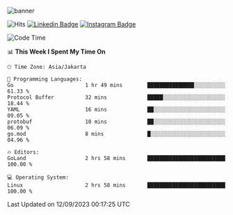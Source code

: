 ![banner](https://readme-typing-svg.herokuapp.com/?lines=Hello,+There!+👋;This+is+ryanbekhen....;Nice+to+meet+you!&center=false)

![Hits](https://hits.seeyoufarm.com/api/count/incr/badge.svg?url=https%3A%2F%2Fgithub.com%2Fryanbekhen%2Fhit-counter&count_bg=%2379C83D&title_bg=%23555555&icon=github.svg&icon_color=%23E7E7E7&title=Provile+views&edge_flat=true)
[![Linkedin Badge](https://img.shields.io/badge/-LinkedIn-0e76a8?style=flat-square&logo=Linkedin&logoColor=white)](https://linkedin.com/in/ryanbekhen)
[![Instagram Badge](https://img.shields.io/badge/-Instagram-e4405f?style=flat-square&logo=Instagram&logoColor=white)](https://instagram.com/ryanbekhen.dev/)

<!--START_SECTION:waka-->
![Code Time](http://img.shields.io/badge/Code%20Time-559%20hrs%2028%20mins-blue)

📊 **This Week I Spent My Time On** 

```text
🕑︎ Time Zone: Asia/Jakarta

💬 Programming Languages: 
Go                       1 hr 49 mins        ███████████████░░░░░░░░░░   61.33 % 
Protocol Buffer          32 mins             █████░░░░░░░░░░░░░░░░░░░░   18.44 % 
YAML                     16 mins             ██░░░░░░░░░░░░░░░░░░░░░░░   09.05 % 
protobuf                 10 mins             ██░░░░░░░░░░░░░░░░░░░░░░░   06.09 % 
go.mod                   8 mins              █░░░░░░░░░░░░░░░░░░░░░░░░   04.96 % 

🔥 Editors: 
GoLand                   2 hrs 58 mins       █████████████████████████   100.00 % 

💻 Operating System: 
Linux                    2 hrs 58 mins       █████████████████████████   100.00 % 
```


 Last Updated on 12/09/2023 00:17:25 UTC
<!--END_SECTION:waka-->
